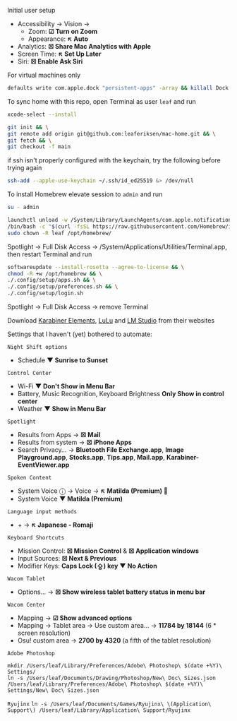Initial user setup
- Accessibility → Vision →
  - Zoom: **☑ Turn on Zoom**
  - Appearance: **↖ Auto**
- Analytics: **☒ Share Mac Analytics with Apple**
- Screen Time: **↖ Set Up Later**
- Siri: **☒ Enable Ask Siri**

For virtual machines only
```bash
defaults write com.apple.dock "persistent-apps" -array && killall Dock && spctl --global-disable && softwareupdate --install-rosetta --agree-to-license
```

To sync home with this repo, open Terminal as user `leaf` and run
```bash
xcode-select --install
```
```bash
git init && \
git remote add origin git@github.com:leaferiksen/mac-home.git && \
git fetch && \
git checkout -f main
```
if ssh isn't properly configured with the keychain, try the following before trying again
``` bash
ssh-add --apple-use-keychain ~/.ssh/id_ed25519 &> /dev/null
```

To install Homebrew elevate session to `admin` and run
```bash
su - admin
```
```bash
launchctl unload -w /System/Library/LaunchAgents/com.apple.notificationcenterui.plist && \
/bin/bash -c "$(curl -fsSL https://raw.githubusercontent.com/Homebrew/install/HEAD/install.sh)" && \
sudo chown -R leaf /opt/homebrew/
```
Spotlight → Full Disk Access → /System/Applications/Utilities/Terminal.app, then restart Terminal and run
```bash
softwareupdate --install-rosetta --agree-to-license && \
chmod -R +w /opt/homebrew && \
./.config/setup/apps.sh && \
./.config/setup/preferences.sh && \
./.config/setup/login.sh
```
Spotlight → Full Disk Access → remove Terminal

Download [Karabiner Elements](https://karabiner-elements.pqrs.org/), [LuLu](https://objective-see.org/products/lulu.html) and [LM Studio](https://lmstudio.ai) from their websites

Settings that I haven't (yet) bothered to automate:

`Night Shift options`
- Schedule **▼ Sunrise to Sunset**

`Control Center`
- Wi-Fi **▼ Don't Show in Menu Bar**
- Battery, Music Recognition, Keyboard Brightness **Only Show in control center**
- Weather **▼ Show in Menu Bar**

`Spotlight`
- Results from Apps → **☒ Mail**
- Results from system → **☒  iPhone Apps**
- Search Privacy… → **Bluetooth File Exchange.app**, **Image Playground.app**, **Stocks.app**, **Tips.app**, **Mail.app**, **Karabiner-EventViewer.app**

`Spoken Content`
- System Voice ⓘ → Voice → **↖ Matilda (Premium) 💾**
- System Voice **▼ Matilda (Premium)**

`Language input methods`
- \+ → **↖ Japanese - Romaji**

`Keyboard Shortcuts`
- Mission Control: **☒ Mission Control** & **☒ Application windows**
- Input Sources: **☒ Next & Previous**
- Modifier Keys: **Caps Lock (⇪) key ▼ No Action**

`Wacom Tablet`
- Options... → **☒ Show wireless tablet battery status in menu bar**

`Wacom Center`
- Mapping → **☑ Show advanced options**
- Mapping → Tablet area → Use custom area... → **11784 by 18144** (6 * screen resolution)
- Osu! custom area → **2700 by 4320** (a fifth of the tablet resolution)

`Adobe Photoshop`
```
mkdir /Users/leaf/Library/Preferences/Adobe\ Photoshop\ $(date +%Y)\ Settings/
ln -s /Users/leaf/Documents/Drawing/Photoshop/New\ Doc\ Sizes.json /Users/leaf/Library/Preferences/Adobe\ Photoshop\ $(date +%Y)\ Settings/New\ Doc\ Sizes.json
```

`Ryujinx`
`ln -s /Users/leaf/Documents/Games/Ryujinx\ \(Application\ Support\) /Users/leaf/Library/Application\ Support/Ryujinx`
